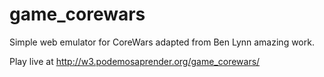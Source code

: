 # game_corewars
Simple web emulator for CoreWars adapted from Ben Lynn amazing work.

Play live at http://w3.podemosaprender.org/game_corewars/
